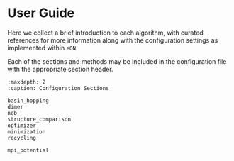# User Guide

Here we collect a brief introduction to each algorithm, with curated references
for more information along with the  configuration settings as implemented
within `eON`.

Each of the sections and methods may be included in the configuration file with the appropriate section header.

```{toctree}
:maxdepth: 2
:caption: Configuration Sections

basin_hopping
dimer
neb
structure_comparison
optimizer
minimization
recycling

mpi_potential
```
